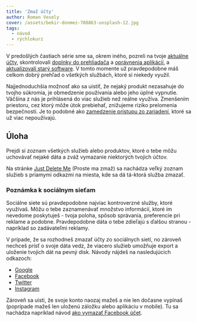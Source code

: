 ```yaml
---
title: 'Zmaž účty'
author: Roman Vesely
cover: /assets/bekir-donmez-708863-unsplash-12.jpg
tags:
  - návod
  - rýchlokurz
---
```


V predošlých častiach série sme sa, okrem iného, pozreli na tvoje [aktuálne účty](/blog/2018-12-08-nainstaluj-si-spravcu-hesiel), skontrolovali [doplnky do prehliadača](/blog/2018-12-13-nainstaluj-si-doplnky-do-prehliadaca) a [oprávnenia aplikácií](/blog/2018-12-15-audituj-integracie), a [aktualizovali starý software](/blog/2018-12-14-aktualizuj-svoj-softver). V tomto momente už pravdepodobne máš celkom dobrý prehľad o všetkých službách, ktoré si niekedy využil.

Najjednoduchšia možnosť ako sa uistiť, že nejaký produkt nezasahuje do tvojho súkromia, je obmedzenie používania alebo jeho úplné vypnutie. Väčšina z nás je prihlásená do viac služieb než reálne využíva. Zmenšením priestoru, cez ktorý môže útok prebiehať, znižujeme riziko prelomenia bezpečnosti. Je to podobné ako [zamedzenie prístupu zo zariadení](/blog/2018-12-16-odstran-opravnenia-zo-starych-zariadeni), ktoré sa už viac nepoužívajú.

## Úloha

Prejdi si zoznam všetkých služieb alebo produktov, ktoré o tebe môžu uchovávať nejaké dáta a zváž vymazanie niektorých tvojich účtov.

Na stránke [Just Delete Me](https://justdeleteme.xyz/sk) (Proste ma zmaž) sa nachádza veľký zoznam služieb s priamymi odkazmi na miesta, kde sa dá tá-ktorá služba zmazať.

### Poznámka k sociálnym sieťam

Sociálne siete sú pravdepodobne najviac kontroverzné služby, ktoré využívaš. Môžu o tebe zaznamenávať množstvo informácií, ktoré im nevedome poskytuješ - tvoja poloha, spôsob správania, preferencie pri reklame a podobne. Pravdepodobne dáta o tebe zdieľajú s ďalšou stranou - napríklad so zadávateľmi reklamy.

V prípade, že sa rozhodneš zmazať účty zo sociálnych sietí, no zároveň nechceš prísť o svoje dáta vedz, že viacero služieb umožňuje export a uloženie tvojich dát na pevný disk. Návody nájdeš na nasledujúcich odkazoch:

- [Google](https://support.google.com/accounts/answer/3024190)
- [Facebook](https://www.facebook.com/help/131112897028467)
- [Twitter](https://support.twitter.com/articles/20170160)
- [Instagram](https://www.instagram.com/download/request/)

Zároveň sa uisti, že svoje konto naozaj mažeš a nie len dočasne vypínaš (poprípade mažeš len uloženú záložku alebo aplikáciu v mobile). Tu sa nachádza napríklad návod [ako vymazať Facebook účet](https://www.facebook.com/help/224562897555674).
